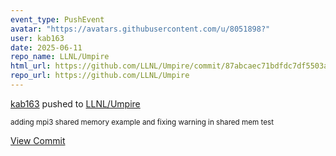 ```yaml
---
event_type: PushEvent
avatar: "https://avatars.githubusercontent.com/u/8051898?"
user: kab163
date: 2025-06-11
repo_name: LLNL/Umpire
html_url: https://github.com/LLNL/Umpire/commit/87abcaec71bdfdc7df5503a8c44e99e5c7b10c3d
repo_url: https://github.com/LLNL/Umpire
---
```


<a href='https://github.com/kab163' target='_blank'>kab163</a> pushed to <a href='https://github.com/LLNL/Umpire' target='_blank'>LLNL/Umpire</a>

<small>adding mpi3 shared memory example and fixing warning in shared mem test</small>

<a href='https://github.com/LLNL/Umpire/commit/87abcaec71bdfdc7df5503a8c44e99e5c7b10c3d' target='_blank'>View Commit</a>